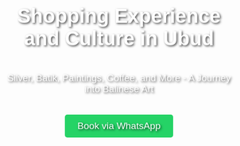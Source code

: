 <!DOCTYPE html>
<html lang="en">
<head>
    <meta charset="UTF-8">
    <meta name="viewport" content="width=device-width, initial-scale=1.0">
    <title>Shopping Experience and Culture in Ubud</title>
    <style>
        body {
            margin: 0;
            font-family: 'Arial', sans-serif;
            color: #333;
        }
        header {
            background: url('https://images.unsplash.com/photo-1609743521313-04dce2e7c318') no-repeat center center/cover;
            height: 100vh;
            color: white;
            display: flex;
            flex-direction: column;
            justify-content: center;
            align-items: center;
            text-shadow: 2px 2px 4px rgba(0,0,0,0.7);
            text-align: center;
            padding: 20px;
        }
        header h1 {
            font-size: 2.5rem;
        }
        header p {
            font-size: 1.2rem;
            margin: 20px 0;
        }
        .btn {
            background: #25D366;
            color: white;
            padding: 12px 25px;
            text-decoration: none;
            font-size: 1.2rem;
            border-radius: 5px;
            margin-top: 20px;
        }
        section {
            padding: 50px 20px;
            max-width: 1200px;
            margin: auto;
        }
        h2 {
            text-align: center;
            margin-bottom: 30px;
            font-size: 2rem;
        }
        .highlights {
            display: grid;
            grid-template-columns: repeat(auto-fit, minmax(250px, 1fr));
            gap: 20px;
        }
        .highlight {
            background: #f7f7f7;
            padding: 20px;
            border-radius: 10px;
            text-align: center;
        }
        .gallery {
            display: grid;
            grid-template-columns: repeat(auto-fit, minmax(200px, 1fr));
            gap: 15px;
        }
        .gallery img {
            width: 100%;
            border-radius: 10px;
        }
        .cta {
            background: url('https://images.unsplash.com/photo-1580906855282-664d24a3f5a6') no-repeat center center/cover;
            padding: 80px 20px;
            text-align: center;
            color: white;
            text-shadow: 2px 2px 5px rgba(0,0,0,0.7);
        }
        .cta h2 {
            font-size: 2.5rem;
        }
        @media (max-width: 600px) {
            header h1 {
                font-size: 2rem;
            }
            .btn {
                font-size: 1rem;
            }
        }
    </style>
</head>
<body>

<header>
    <h1>Shopping Experience and Culture in Ubud</h1>
    <p>Silver, Batik, Paintings, Coffee, and More - A Journey into Balinese Art</p>
    <a href="https://wa.me/6281936961368" class="btn">Book via WhatsApp</a>
</header>

<section>
    <h2>About the Tour</h2>
    <p>Immerse yourself in the rich artistic culture of Bali! Visit the silver village of Celuk, batik village of Tohpati, Ubud's painting markets, wood carving villages, and enjoy authentic Balinese coffee at a plantation. End your journey at the famous Ubud Art Market for the best souvenirs!</p>
</section>

<section>
    <h2>Tour Highlights</h2>
    <div class="highlights">
        <div class="highlight">
            <h3>Celuk Silver Village</h3>
            <p>Meet Bali’s finest silversmiths and find beautiful handcrafted jewelry.</p>
        </div>
        <div class="highlight">
            <h3>Tohpati Batik Village</h3>
            <p>Explore the traditional methods of Batik making in Bali's batik center.</p>
        </div>
        <div class="highlight">
            <h3>Art Painting Market</h3>
            <p>Discover vibrant artworks and bring a piece of Bali home with you.</p>
        </div>
        <div class="highlight">
            <h3>Wood Carving Village</h3>
            <p>See incredible wood artistry created with ancient techniques.</p>
        </div>
        <div class="highlight">
            <h3>Coffee Plantation</h3>
            <p>Taste authentic Balinese coffee and learn about Luwak coffee making.</p>
        </div>
        <div class="highlight">
            <h3>Ubud Art Market</h3>
            <p>Shop for souvenirs, textiles, and traditional Balinese crafts.</p>
        </div>
    </div>
</section>

<section>
    <h2>Pricing & Information</h2>
    <p><strong>Price:</strong> IDR 700,000 for up to 6 people<br>
       <strong>Duration:</strong> 8–10 hours<br>
       <strong>Pick-up Area:</strong> Free in Ubud, +100k outside Ubud<br>
       <strong>Private Tour:</strong> Yes (no strangers)</p>
</section>

<section>
    <h2>Photo Gallery</h2>
    <div class="gallery">
        <img src="https://images.unsplash.com/photo-1609743521313-04dce2e7c318" alt="Silver Artisan">
        <img src="https://images.unsplash.com/photo-1514790193030-c89d266d5a9d" alt="Batik Fabric">
        <img src="https://images.unsplash.com/photo-1526045478516-99145907023c" alt="Art Painting Market">
        <img src="https://images.unsplash.com/photo-1609395031617-9c8bd985d6c3" alt="Wood Carving">
        <img src="https://images.unsplash.com/photo-1519597949960-6de8987be278" alt="Coffee Plantation">
        <img src="https://images.unsplash.com/photo-1580906855282-664d24a3f5a6" alt="Ubud Market">
    </div>
</section>

<section class="cta">
    <h2>Ready to Explore Ubud?</h2>
    <p>Join us for an unforgettable day of art, culture, and shopping in the heart of Bali!</p>
    <a href="https://wa.me/6281936961368" class="btn">Book Now on WhatsApp</a>
</section>

</body>
</html>
